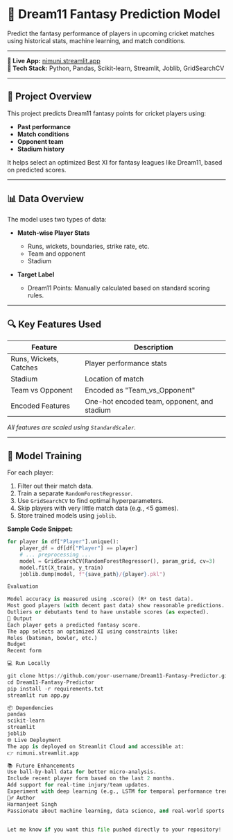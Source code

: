 # 🏏 Dream11 Fantasy Prediction Model

Predict the fantasy performance of players in upcoming cricket matches using historical stats, machine learning, and match conditions.

---

**🔗 Live App:** [nimuni.streamlit.app](https://nimuni.streamlit.app)  
**📁 Tech Stack:** Python, Pandas, Scikit-learn, Streamlit, Joblib, GridSearchCV

---

## 🚀 Project Overview

This project predicts Dream11 fantasy points for cricket players using:

- **Past performance**
- **Match conditions**
- **Opponent team**
- **Stadium history**

It helps select an optimized Best XI for fantasy leagues like Dream11, based on predicted scores.

---

## 📊 Data Overview

The model uses two types of data:

- **Match-wise Player Stats**
  - Runs, wickets, boundaries, strike rate, etc.
  - Team and opponent
  - Stadium

- **Target Label**
  - Dream11 Points: Manually calculated based on standard scoring rules.

---

## 🔍 Key Features Used

| Feature                  | Description                                |
|--------------------------|--------------------------------------------|
| Runs, Wickets, Catches   | Player performance stats                   |
| Stadium                  | Location of match                          |
| Team vs Opponent         | Encoded as "Team_vs_Opponent"              |
| Encoded Features         | One-hot encoded team, opponent, and stadium|

_All features are scaled using `StandardScaler`._

---

## 🧠 Model Training

For each player:

1. Filter out their match data.
2. Train a separate `RandomForestRegressor`.
3. Use `GridSearchCV` to find optimal hyperparameters.
4. Skip players with very little match data (e.g., <5 games).
5. Store trained models using `joblib`.

**Sample Code Snippet:**
```python
for player in df["Player"].unique():
    player_df = df[df["Player"] == player]
    # ... preprocessing ...
    model = GridSearchCV(RandomForestRegressor(), param_grid, cv=3)
    model.fit(X_train, y_train)
    joblib.dump(model, f"{save_path}/{player}.pkl")

Evaluation

Model accuracy is measured using .score() (R² on test data).
Most good players (with decent past data) show reasonable predictions.
Outliers or debutants tend to have unstable scores (as expected).
🎯 Output
Each player gets a predicted fantasy score.
The app selects an optimized XI using constraints like:
Roles (batsman, bowler, etc.)
Budget
Recent form

💻 Run Locally

git clone https://github.com/your-username/Dream11-Fantasy-Predictor.git
cd Dream11-Fantasy-Predictor
pip install -r requirements.txt
streamlit run app.py

📦 Dependencies
pandas
scikit-learn
streamlit
joblib
🌐 Live Deployment
The app is deployed on Streamlit Cloud and accessible at:
👉 nimuni.streamlit.app

📚 Future Enhancements
Use ball-by-ball data for better micro-analysis.
Include recent player form based on the last 2 months.
Add support for real-time injury/team updates.
Experiment with deep learning (e.g., LSTM for temporal performance trends).
🙋‍♂️ Author
Harmanjeet Singh
Passionate about machine learning, data science, and real-world sports applications.


Let me know if you want this file pushed directly to your repository!

